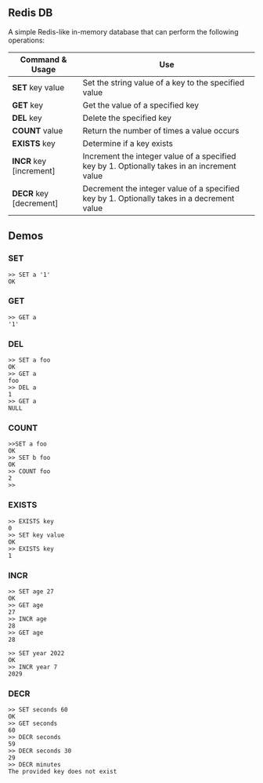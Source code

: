 ## Redis DB

A simple Redis-like in-memory database that can perform the following operations:

| Command & Usage  | Use |
| ------------- | ------------- |
| **SET** key value  | Set the string value of a key to the specified value  |
| **GET** key  | Get the value of a specified key  |
| **DEL** key  | Delete the specified key  |
| **COUNT** value   | Return the number of times a value occurs  |
| **EXISTS** key  | Determine if a key exists  |
| **INCR** key [increment]  | Increment the integer value of a specified key by 1. Optionally takes in an increment value |
| **DECR** key [decrement]  | Decrement the integer value of a specified key by 1. Optionally takes in a decrement value |

## Demos
### SET
```text
>> SET a '1'
OK
```

### GET
```text
>> GET a
'1'
```

### DEL
```text
>> SET a foo
OK
>> GET a
foo
>> DEL a
1
>> GET a
NULL

```
### COUNT
```text
>>SET a foo
OK
>> SET b foo
OK
>> COUNT foo
2
>> 
```

### EXISTS
```text
>> EXISTS key
0
>> SET key value
OK
>> EXISTS key
1
```
### INCR
```text
>> SET age 27
OK
>> GET age
27
>> INCR age 
28
>> GET age
28
 
>> SET year 2022
OK
>> INCR year 7
2029
```

### DECR
```text
>> SET seconds 60
OK
>> GET seconds 
60
>> DECR seconds
59
>> DECR seconds 30
29
>> DECR minutes
The provided key does not exist
```
